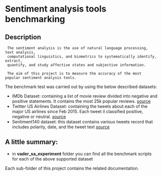# Sentiment analysis tools benchmarking

## Description
```
 The sentiment analysis is the use of natural language processing, text analysis, 
 computational linguistics, and biometrics to systematically identify, extract,
 quantify, and study affective states and subjective information.
 
 The aim of this project is to measure the accuracy of the most popular sentiment analysis tools.
```
The benchmark test was carried out by using the below described datasets:
- IMDb Dataset: containing a list of movie review divided into negative and positive statements. 
It contains the most 25k popular reviews. [source](http://ai.stanford.edu/~amaas/data/sentiment/)
- Twitter US Airlines Dataset: containing the tweets about each of the major US airlines since Feb 2015. 
Each tweet il classified positive, negative or neutral. [source](https://www.kaggle.com/crowdflower/twitter-airline-sentiment/version/4)
- Sentiment140 dataset: this dataset contains various tweets record that includes polarity, date, and the tweet text [source](http://help.sentiment140.com/for-students)

## A little summary:
* in **vader_sa_experiment** folder you can find all the benchmark scripts for each of the above supported dataset

Each sub-folder of this project contains the related documentation.